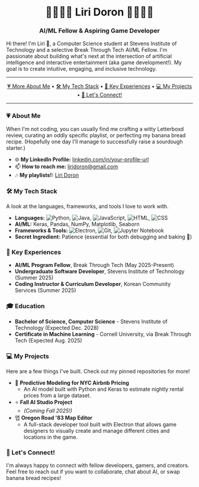 <div align="center">

# 💫🍓🧚‍♀️ Liri Doron 🧚‍♀️🍓💫
### AI/ML Fellow & Aspiring Game Developer
</div>

Hi there! I'm Liri 👋, a Computer Science student at Stevens Institute of Technology and a selective Break Through Tech AI/ML Fellow. I'm passionate about building what's next at the intersection of artificial intelligence and interactive entertainment (aka game development!). My goal is to create intuitive, engaging, and inclusive technology.

---

<div align="center">

[💗 More About Me](#-about-me) •
[🛠️ My Tech Stack](#️-my-tech-stack) •
[🚀 Key Experiences](#-key-experiences) •
[💻 My Projects](#-my-projects) •
[🪷 Let's Connect!](#-lets-connect)

</div>

---

### 💗 About Me

When I'm not coding, you can usually find me crafting a witty Letterboxd review, curating an oddly specific playlist, or perfecting my banana bread recipe. (Hopefully one day I'll manage to successfully raise a sourdough starter.)

- 🌐 **My LinkedIn Profile:** [linkedin.com/in/your-profile-url](https://www.linkedin.com/in/your-profile-url)
- 📫 **How to reach me:** [liridoron@gmail.com](mailto:liridoron@gmail.com)
- 🎶 **My playlists!:** [Liri Doron](https://music.apple.com/profile/lirid0ron)

### 🛠️ My Tech Stack

A look at the languages, frameworks, and tools I love to work with.

- **Languages:** ![Python](https://raw.githubusercontent.com/marwin1991/profile-technology-icons/refs/heads/main/icons/python.png), ![Java](https://raw.githubusercontent.com/marwin1991/profile-technology-icons/refs/heads/main/icons/java.png), ![JavaScript](https://raw.githubusercontent.com/marwin1991/profile-technology-icons/refs/heads/main/icons/javascript.png), ![HTML](https://raw.githubusercontent.com/marwin1991/profile-technology-icons/refs/heads/main/icons/html.png), ![CSS](https://raw.githubusercontent.com/marwin1991/profile-technology-icons/refs/heads/main/icons/css.png)
- **AI/ML:** Keras, Pandas, NumPy, Matplotlib, Seaborn
- **Frameworks & Tools:** ![Electron](https://raw.githubusercontent.com/marwin1991/profile-technology-icons/refs/heads/main/icons/electron.png), ![Git](https://raw.githubusercontent.com/marwin1991/profile-technology-icons/refs/heads/main/icons/git.png), ![Jupyter Notebook](https://raw.githubusercontent.com/marwin1991/profile-technology-icons/refs/heads/main/icons/jupyter_notebook.png)
- **Secret Ingredient:** Patience (essential for both debugging and baking 🍞)

### 🚀 Key Experiences

- **AI/ML Program Fellow**, Break Through Tech (May 2025-Present)
- **Undergraduate Software Developer**, Stevens Institute of Technology (Summer 2025) 
- **Coding Instructor & Curriculum Developer**, Korean Community Services (Summer 2025) 

### 🎓 Education

- **Bachelor of Science, Computer Science** - Stevens Institute of Technology (Expected Dec. 2028)
- **Certificate in Machine Learning** - Cornell University, via Break Through Tech (Expected Aug. 2025)

### 💻 My Projects

Here are a few things I've built. Check out my pinned repositories for more!

- 🤖 **Predictive Modeling for NYC Airbnb Pricing**
  - An AI model built with Python and Keras to estimate nightly rental prices from a large dataset.
- ⭐ **Fall AI Studio Project**
  - *(Coming Fall 2025!)*
- 맵 **Oregon Road '83 Map Editor**
  - A full-stack developer tool built with Electron that allows game designers to visually create and manage different cities and locations in the game.

### 🪷 Let's Connect!

I'm always happy to connect with fellow developers, gamers, and creators. Feel free to reach out if you want to collaborate, chat about AI, or swap banana bread recipes!
